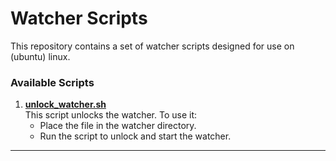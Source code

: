 # Watcher Scripts

This repository contains a set of watcher scripts designed for use on (ubuntu) linux. 


### Available Scripts

1. **[unlock_watcher.sh](./unlock_watcher.sh)**  
   This script unlocks the watcher. To use it:
   - Place the file in the watcher directory.
   - Run the script to unlock and start the watcher.


---



